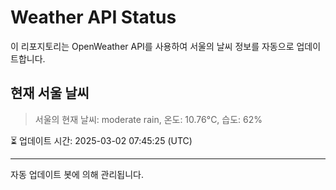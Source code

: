 
# Weather API Status

이 리포지토리는 OpenWeather API를 사용하여 서울의 날씨 정보를 자동으로 업데이트합니다.

## 현재 서울 날씨
> 서울의 현재 날씨: moderate rain, 온도: 10.76°C, 습도: 62%

⏳ 업데이트 시간: 2025-03-02 07:45:25 (UTC)

---
자동 업데이트 봇에 의해 관리됩니다.

